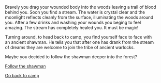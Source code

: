 
Bravely you drag your wounded body into the woods leaving a trail of blood
behind you. Soon you find a stream. The water is crystal clear and the moonlight
reflects cleanly from the surface, illuminating the woods around you. After a
few drinks and washing your wounds you beging to feel amazing. The stream has
completely healed you. It must be magic!

Turning around, to head back to camp, you find yourself face to face with an
ancient shawman. He tells you that after one has drank from the stream of dreams
they are welcome to join the tribe of ancient warlocks.

Maybe you decided to follow the shawman deeper into the forest?

[Follow the shawman](follow/follow.md)

[Go back to camp](camp/camp.md)